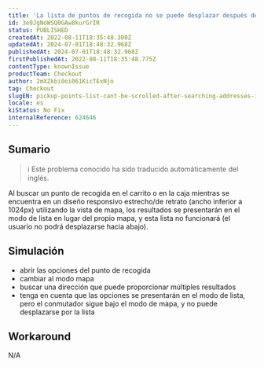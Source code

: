 ```yaml
---
title: 'La lista de puntos de recogida no se puede desplazar después de buscar direcciones en el modo mapa'
id: 3e0JgNoWSQ0GAw8kurGrIR
status: PUBLISHED
createdAt: 2022-08-11T18:35:48.300Z
updatedAt: 2024-07-01T18:48:32.968Z
publishedAt: 2024-07-01T18:48:32.968Z
firstPublishedAt: 2022-08-11T18:35:48.775Z
contentType: knownIssue
productTeam: Checkout
author: 2mXZkbi0oi061KicTExNjo
tag: Checkout
slugEN: pickup-points-list-cant-be-scrolled-after-searching-addresses-in-map-mode
locale: es
kiStatus: No Fix
internalReference: 624646
---
```


## Sumario

>ℹ️ Este problema conocido ha sido traducido automáticamente del inglés.


Al buscar un punto de recogida en el carrito o en la caja mientras se encuentra en un diseño responsivo estrecho/de retrato (ancho inferior a 1024px) utilizando la vista de mapa, los resultados se presentarán en el modo de lista en lugar del propio mapa, y esta lista no funcionará (el usuario no podrá desplazarse hacia abajo).



## Simulación



- abrir las opciones del punto de recogida
- cambiar al modo mapa
- buscar una dirección que puede proporcionar múltiples resultados
- tenga en cuenta que las opciones se presentarán en el modo de lista, pero el conmutador sigue bajo el modo de mapa, y no puede desplazarse por la lista



## Workaround


N/A

